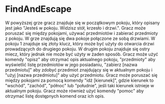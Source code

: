 # FindAndEscape
W powyższej grze gracz znajduje się w początkowym pokoju, który opisany jest jako "Jesteś w pokoju. Widzisz stół, krzesło i drzwi.".
Gracz może poruszać się między pokojami, używać przedmiotów i zabierać przedmioty z pokoju.
W grze znajdują się dwa pokoje połączone ze sobą drzwiami. W pokoju 1 znajduje się złoty klucz, który może być użyty do otwarcia drzwi prowadzących do
drugiego pokoju. W drugim pokoju znajduje się ostry miecz, który jednak nie może być użyty w żaden sposób.
Gracz może użyć komendy "opisz" aby otrzymać opis aktualnego pokoju, "przedmioty" aby wyświetlić listę przedmiotów w jego posiadaniu, "zabierz [nazwa przedmiotu]" aby zdobyć przedmiot znajdujący się w aktualnym pokoju i "użyj [nazwa przedmiotu]" aby użyć przedmiotu.
Gracz może poruszać się między pokojami za pomocą komendy "idź [kierunek]", gdzie kierunek to "wschód", "zachód", "północ" lub "południe", jeśli taki kierunek istnieje w aktualnym pokoju.
Gracz może również użyć komendy "pomoc" aby otrzymać listę dostępnych komend oraz ich opis.
